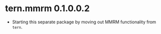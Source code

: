 # tern.mmrm 0.1.0.0.2

* Starting this separate package by moving out MMRM functionality from `tern`.

